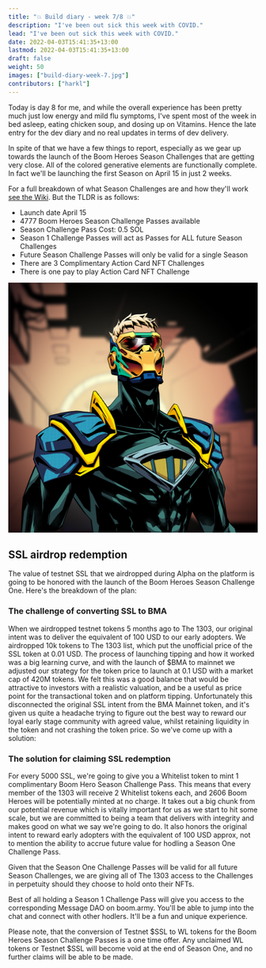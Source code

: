 ```yaml
---
title: "💥 Build diary - week 7/8 💥"
description: "I've been out sick this week with COVID."
lead: "I've been out sick this week with COVID."
date: 2022-04-03T15:41:35+13:00
lastmod: 2022-04-03T15:41:35+13:00
draft: false
weight: 50
images: ["build-diary-week-7.jpg"]
contributors: ["harkl"]
---
```


Today is day 8 for me, and while the overall experience has been pretty much just low energy and mild flu symptoms, I've spent most of the week in bed asleep, eating chicken soup, and dosing up on Vitamins. Hence the late entry for the dev diary and no real updates in terms of dev delivery.

In spite of that we have a few things to report, especially as we gear up towards the launch of the Boom Heroes Season Challenges that are getting very close. All of the colored generative elements are functionally complete. In fact we'll be launching the first Season on April 15 in just 2 weeks.

For a full breakdown of what Season Challenges are and how they'll work [see the Wiki](https://docs.boom.armydocs/prologue/season-challenges/). But the TLDR is as follows:

- Launch date April 15
- 4777 Boom Heroes Season Challenge Passes available
- Season Challenge Pass Cost: 0.5 SOL
- Season 1 Challenge Passes will act as Passes for ALL future Season Challenges
- Future Season Challenge Passes will only be valid for a single Season
- There are 3 Complimentary Action Card NFT Challenges
- There is one pay to play Action Card NFT Challenge

![Boom Heroes Season Challenge Pass](soldier.png "An example of a Boom Heroes Season Challenge Pass")

## SSL airdrop redemption

The value of testnet SSL that we airdropped during Alpha on the platform is going to be honored with the launch of the Boom Heroes Season Challenge One. Here's the breakdown of the plan:

### The challenge of converting SSL to BMA

When we airdropped testnet tokens 5 months ago to The 1303, our original intent was to deliver the equivalent of 100 USD to our early adopters. We airdropped 10k tokens to The 1303 list, which put the unofficial price of the SSL token at 0.01 USD. The process of launching tipping and how it worked was a big learning curve, and with the launch of $BMA to mainnet we adjusted our strategy for the token price to launch at 0.1 USD with a market cap of 420M tokens. We felt this was a good balance that would be attractive to investors with a realistic valuation, and be a useful as price point for the transactional token and on platform tipping. Unfortunately this disconnected the original SSL intent from the BMA Mainnet token, and it's given us quite a headache trying to figure out the best way to reward our loyal early stage community with agreed value, whilst retaining liquidity in the token and not crashing the token price. So we've come up with a solution:

### The solution for claiming SSL redemption

For every 5000 SSL, we're going to give you a Whitelist token to mint 1 complimentary Boom Hero Season Challenge Pass. This means that every member of the 1303 will receive 2 Whitelist tokens each, and 2606 Boom Heroes will be potentially minted at no charge. It takes out a big chunk from our potential revenue which is vitally important for us as we start to hit some scale, but we are committed to being a team that delivers with integrity and makes good on what we say we're going to do. It also honors the original intent to reward early adopters with the equivalent of 100 USD approx, not to mention the ability to accrue future value for hodling a Season One Challenge Pass.

Given that the Season One Challenge Passes will be valid for all future Season Challenges, we are giving all of The 1303 access to the Challenges in perpetuity should they choose to hold onto their NFTs.

Best of all holding a Season 1 Challenge Pass will give you access to the corresponding Message DAO on boom.army. You'll be able to jump into the chat and connect with other hodlers. It'll be a fun and unique experience.

Please note, that the conversion of Testnet $SSL to WL tokens for the Boom Heroes Season Challenge Passes is a one time offer. Any unclaimed WL tokens or Testnet $SSL will become void at the end of Season One, and no further claims will be able to be made.
